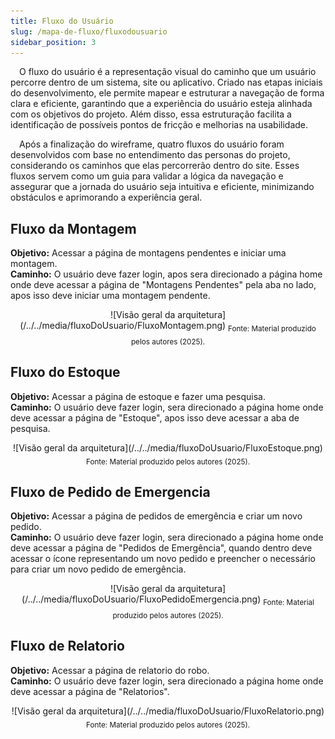 ```yaml
---
title: Fluxo do Usuário
slug: /mapa-de-fluxo/fluxodousuario
sidebar_position: 3
---
```


&emsp;O fluxo do usuário é a representação visual do caminho que um usuário percorre dentro de um sistema, site ou aplicativo. Criado nas etapas iniciais do desenvolvimento, ele permite mapear e estruturar a navegação de forma clara e eficiente, garantindo que a experiência do usuário esteja alinhada com os objetivos do projeto. Além disso, essa estruturação facilita a identificação de possíveis pontos de fricção e melhorias na usabilidade.

&emsp;Após a finalização do wireframe, quatro fluxos do usuário foram desenvolvidos com base no entendimento das personas do projeto, considerando os caminhos que elas percorrerão dentro do site. Esses fluxos servem como um guia para validar a lógica da navegação e assegurar que a jornada do usuário seja intuitiva e eficiente, minimizando obstáculos e aprimorando a experiência geral.

## Fluxo da Montagem
**Objetivo:** Acessar a página de montagens pendentes e iniciar uma montagem.\
**Caminho:** O usuário deve fazer login, apos sera direcionado a página home onde deve acessar a página de "Montagens Pendentes" pela aba no lado, apos isso deve iniciar uma montagem pendente.


<div align="center">
![Visão geral da arquitetura](/../../media/fluxoDoUsuario/FluxoMontagem.png)
<sub>Fonte: Material produzido pelos autores (2025).</sub>
</div>

## Fluxo do Estoque
**Objetivo:** Acessar a página de estoque e fazer uma pesquisa.\
**Caminho:** O usuário deve fazer login, sera direcionado a página home onde deve acessar a página de "Estoque", apos isso deve acessar a aba de pesquisa.


<div align="center">
![Visão geral da arquitetura](/../../media/fluxoDoUsuario/FluxoEstoque.png)
<sub>Fonte: Material produzido pelos autores (2025).</sub>
</div>

## Fluxo de Pedido de Emergencia
**Objetivo:** Acessar a página de pedidos de emergência e criar um novo pedido.\
**Caminho:** O usuário deve fazer login, sera direcionado a página home onde deve acessar a página de "Pedidos de Emergência", quando dentro deve acessar o ícone representando um novo pedido e preencher o necessário para criar um novo pedido de emergência.

<div align="center">
![Visão geral da arquitetura](/../../media/fluxoDoUsuario/FluxoPedidoEmergencia.png)
<sub>Fonte: Material produzido pelos autores (2025).</sub>
</div>

## Fluxo de Relatorio
**Objetivo:** Acessar a página de relatorio do robo.\
**Caminho:** O usuário deve fazer login, sera direcionado a página home onde deve acessar a página de "Relatorios".

<div align="center">
![Visão geral da arquitetura](/../../media/fluxoDoUsuario/FluxoRelatorio.png)
<sub>Fonte: Material produzido pelos autores (2025).</sub>
</div>